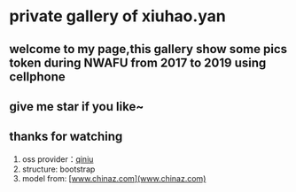 # private gallery of xiuhao.yan
## welcome to my page,this gallery show some pics token during NWAFU from 2017 to 2019 using cellphone
## give me star if you like~
## thanks for watching
1. oss provider：[qiniu](www.qiniu.com)
2. structure: bootstrap
3. model from: [www.chinaz.com](www.chinaz.com)